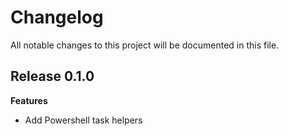 # Changelog

All notable changes to this project will be documented in this file.

## Release 0.1.0

**Features**

* Add Powershell task helpers
